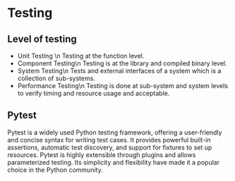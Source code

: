 # Testing 
## Level of testing
* Unit Testing \n
  Testing at the function level. 
* Component Testing\n
  Testing is at the library and compiled binary level. 
* System Testing\n
  Tests and external interfaces of a system which is a collection of sub-systems.
* Performance Testing\n
  Testing is done at sub-system and system levels to verify timing and resource usage and acceptable.
## Pytest
Pytest is a widely used Python testing framework, offering a user-friendly and concise syntax for writing test cases. 
It provides powerful built-in assertions, automatic test discovery, and support for fixtures to set up resources. Pytest is highly extensible through plugins and allows parameterized testing. Its simplicity and flexibility have made it a popular choice in the Python community.
